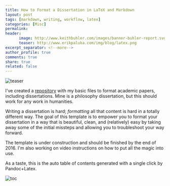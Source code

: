 ```yaml
---
title: How to Format a Dissertation in LaTeX and Markdown
layout: post
tags: [markdown, writing, workflow, latex]
categories: [Misc]
permalink: 
header:
      image: http://www.keithbuhler.com/images/banner-buhler-report.svg
      teaser: http://www.erikpaluka.com/img/blog/latex.png
excerpt_separator: <!--more-->
author_profile: true
comments: true
share: true
related: false
---
```


![teaser](http://www.erikpaluka.com/img/blog/latex.png)

I've created a [repository](https://github.com/keithbuhler/dissertation-story) with my basic files to format academic papers, including dissertations. Mine is a philosophy dissertation, but this should work for any work in humanities.

Writing a dissertation is hard; *formatting* all that content is hard in a totally different way. The goal of this template is to empower you to format your dissertation in a way that is beautiful, clean, and (relatively) easy by taking away some of the initial missteps and allowing you to troubleshoot your way forward. 

The template is under construction and should be finished by the end of 2016. I'm also working on video instructions on how to put all the magic into use.

As a taste, this is the auto table of contents generated with a single click by Pandoc+Latex. 

<!--more-->

![toc](/images/dissertation-screen.png)

